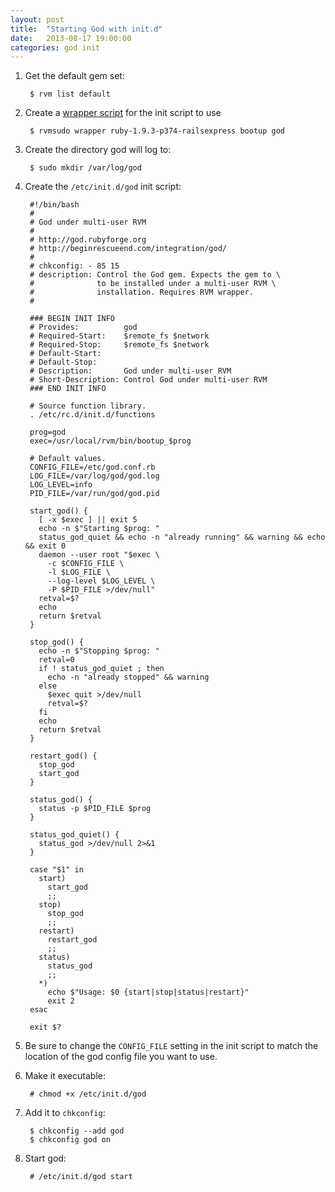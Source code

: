 ```yaml
---
layout: post
title:  "Starting God with init.d"
date:   2013-08-17 19:00:00
categories: god init
---
```


1. Get the default gem set:

        $ rvm list default

2. Create a [wrapper script](http://rvm.io/integration/init-d) for the init script to use

        $ rvmsudo wrapper ruby-1.9.3-p374-railsexpress bootup god

3. Create the directory god will log to:

        $ sudo mkdir /var/log/god

4. Create the <code>/etc/init.d/god</code> init script:

        #!/bin/bash
        #
        # God under multi-user RVM
        #
        # http://god.rubyforge.org
        # http://beginrescueend.com/integration/god/
        #
        # chkconfig: - 85 15
        # description: Control the God gem. Expects the gem to \
        #              to be installed under a multi-user RVM \
        #              installation. Requires RVM wrapper.
        #

        ### BEGIN INIT INFO
        # Provides:          god
        # Required-Start:    $remote_fs $network
        # Required-Stop:     $remote_fs $network
        # Default-Start:
        # Default-Stop:
        # Description:       God under multi-user RVM
        # Short-Description: Control God under multi-user RVM
        ### END INIT INFO

        # Source function library.
        . /etc/rc.d/init.d/functions

        prog=god
        exec=/usr/local/rvm/bin/bootup_$prog

        # Default values.
        CONFIG_FILE=/etc/god.conf.rb
        LOG_FILE=/var/log/god/god.log
        LOG_LEVEL=info
        PID_FILE=/var/run/god/god.pid

        start_god() {
          [ -x $exec ] || exit 5
          echo -n $"Starting $prog: "
          status_god_quiet && echo -n "already running" && warning && echo && exit 0
          daemon --user root "$exec \
            -c $CONFIG_FILE \
            -l $LOG_FILE \
            --log-level $LOG_LEVEL \
            -P $PID_FILE >/dev/null"
          retval=$?
          echo
          return $retval
        }

        stop_god() {
          echo -n $"Stopping $prog: "
          retval=0
          if ! status_god_quiet ; then
            echo -n "already stopped" && warning
          else
            $exec quit >/dev/null
            retval=$?
          fi
          echo
          return $retval
        }

        restart_god() {
          stop_god
          start_god
        }

        status_god() {
          status -p $PID_FILE $prog
        }

        status_god_quiet() {
          status_god >/dev/null 2>&1
        }
          
        case "$1" in
          start)
            start_god
            ;;
          stop)
            stop_god
            ;;
          restart)
            restart_god
            ;;
          status)
            status_god
            ;;
          *)
            echo $"Usage: $0 {start|stop|status|restart}"
            exit 2
        esac

        exit $?

5. Be sure to change the `CONFIG_FILE` setting in the init script to match the location of the god config file you want to use.
6. Make it executable:

        # chmod +x /etc/init.d/god

7. Add it to `chkconfig`:

        $ chkconfig --add god
        $ chkconfig god on

8. Start god:

        # /etc/init.d/god start
